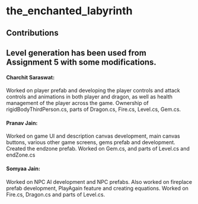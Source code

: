 # the_enchanted_labyrinth

## Contributions


## Level generation has been used from Assignment 5 with some modifications.

#### Charchit Saraswat:
Worked on player prefab and developing the player controls and attack controls and animations in both player and dragon, as well as health management of the player across the game. Ownership of rigidBodyThirdPerson.cs, parts of Dragon.cs, Fire.cs, Level.cs, Gem.cs.

#### Pranav Jain:
Worked on game UI and description canvas development, main canvas buttons, various other game screens, gems prefab and development. Created the endzone prefab. Worked on Gem.cs, and parts of Level.cs and endZone.cs

#### Somyaa Jain:
Worked on NPC AI development and NPC prefabs. Also worked on fireplace prefab development, PlayAgain feature and creating equations. Worked on Fire.cs, Dragon.cs and parts of Level.cs.